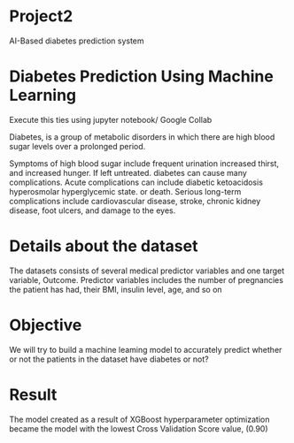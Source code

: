 # Project2
AI-Based diabetes prediction system 


# Diabetes Prediction Using Machine Learning

Execute this ties using jupyter notebook/ Google Collab

Diabetes, is a group of metabolic disorders in which there are high blood sugar levels over a prolonged period.

Symptoms of high blood sugar include frequent urination increased thirst, and increased hunger. If left untreated. diabetes can cause many complications. Acute complications can include diabetic ketoacidosis hyperosmolar hyperglycemic state. or death. Serious long-term complications include cardiovascular disease, stroke, chronic kidney disease, foot ulcers, and damage to the eyes.

# Details about the dataset

The datasets consists of several medical predictor variables and one target variable, Outcome. Predictor variables includes the number of pregnancies the patient has had, their BMI, insulin level, age, and so on

# Objective

We will try to build a machine leaming model to accurately predict whether or not the patients in the dataset have diabetes or not?

# Result

The model created as a result of XGBoost hyperparameter optimization became the model with the lowest Cross Validation Score value, (0.90)
